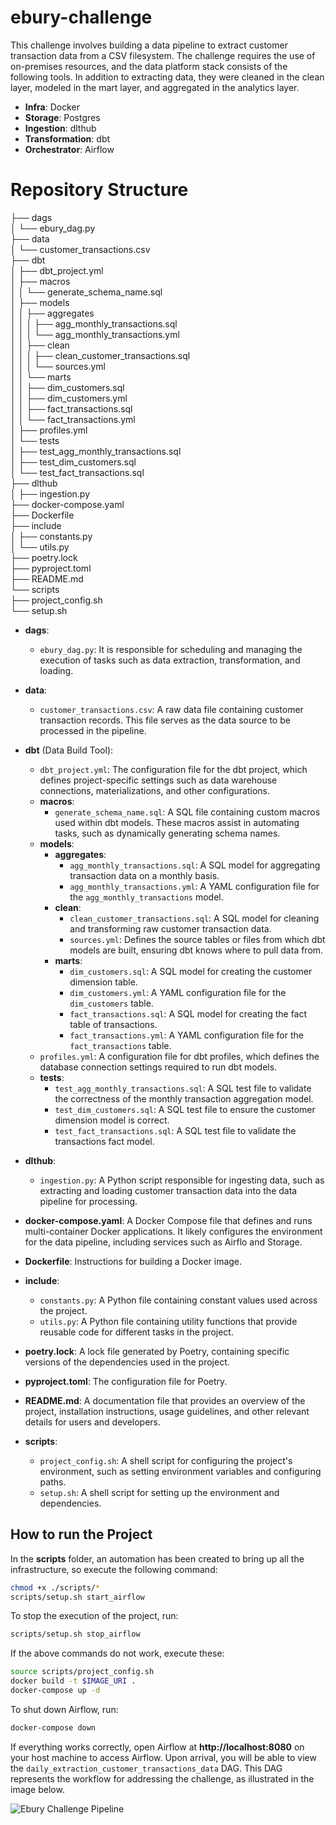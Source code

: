 # ebury-challenge

This challenge involves building a data pipeline to extract customer transaction data from a CSV filesystem. The challenge requires the use of on-premises resources, and the data platform stack consists of the following tools. In addition to extracting data, they were cleaned in the clean layer, modeled in the mart layer, and aggregated in the analytics layer.

- **Infra**: Docker
- **Storage**: Postgres
- **Ingestion**: dlthub
- **Transformation**: dbt
- **Orchestrator**: Airflow

# Repository Structure

├── dags  
│   └── ebury_dag.py  
├── data  
│   └── customer_transactions.csv  
├── dbt  
│   ├── dbt_project.yml  
│   ├── macros  
│   │   └── generate_schema_name.sql  
│   ├── models  
│   │   ├── aggregates  
│   │   │   ├── agg_monthly_transactions.sql  
│   │   │   └── agg_monthly_transactions.yml  
│   │   ├── clean  
│   │   │   ├── clean_customer_transactions.sql  
│   │   │   └── sources.yml  
│   │   └── marts  
│   │       ├── dim_customers.sql  
│   │       ├── dim_customers.yml  
│   │       ├── fact_transactions.sql  
│   │       └── fact_transactions.yml  
│   ├── profiles.yml  
│   └── tests  
│       ├── test_agg_monthly_transactions.sql  
│       ├── test_dim_customers.sql  
│       └── test_fact_transactions.sql  
├── dlthub  
│   ├── ingestion.py  
├── docker-compose.yaml  
├── Dockerfile  
├── include  
│   ├── constants.py  
│   └── utils.py  
├── poetry.lock  
├── pyproject.toml  
├── README.md  
└── scripts  
    ├── project_config.sh  
    └── setup.sh  

- **dags**:
  - `ebury_dag.py`: It is responsible for scheduling and managing the execution of tasks such as data extraction, transformation, and loading.

- **data**:
  - `customer_transactions.csv`: A raw data file containing customer transaction records. This file serves as the data source to be processed in the pipeline.

- **dbt** (Data Build Tool):
  - `dbt_project.yml`: The configuration file for the dbt project, which defines project-specific settings such as data warehouse connections, materializations, and other configurations.
  - **macros**:
    - `generate_schema_name.sql`: A SQL file containing custom macros used within dbt models. These macros assist in automating tasks, such as dynamically generating schema names.
  - **models**:
    - **aggregates**:
      - `agg_monthly_transactions.sql`: A SQL model for aggregating transaction data on a monthly basis.
      - `agg_monthly_transactions.yml`: A YAML configuration file for the `agg_monthly_transactions` model.
    - **clean**:
      - `clean_customer_transactions.sql`: A SQL model for cleaning and transforming raw customer transaction data.
      - `sources.yml`: Defines the source tables or files from which dbt models are built, ensuring dbt knows where to pull data from.
    - **marts**:
      - `dim_customers.sql`: A SQL model for creating the customer dimension table.
      - `dim_customers.yml`: A YAML configuration file for the `dim_customers` table.
      - `fact_transactions.sql`: A SQL model for creating the fact table of transactions.
      - `fact_transactions.yml`: A YAML configuration file for the `fact_transactions` table.
  - `profiles.yml`: A configuration file for dbt profiles, which defines the database connection settings required to run dbt models.
  - **tests**:
    - `test_agg_monthly_transactions.sql`: A SQL test file to validate the correctness of the monthly transaction aggregation model.
    - `test_dim_customers.sql`: A SQL test file to ensure the customer dimension model is correct.
    - `test_fact_transactions.sql`: A SQL test file to validate the transactions fact model.

- **dlthub**:
  - `ingestion.py`: A Python script responsible for ingesting data, such as extracting and loading customer transaction data into the data pipeline for processing.

- **docker-compose.yaml**: A Docker Compose file that defines and runs multi-container Docker applications. It likely configures the environment for the data pipeline, including services such as Airflo and Storage.

- **Dockerfile**: Instructions for building a Docker image.

- **include**:
  - `constants.py`: A Python file containing constant values used across the project.
  - `utils.py`: A Python file containing utility functions that provide reusable code for different tasks in the project.

- **poetry.lock**: A lock file generated by Poetry, containing specific versions of the dependencies used in the project.

- **pyproject.toml**: The configuration file for Poetry.

- **README.md**: A documentation file that provides an overview of the project, installation instructions, usage guidelines, and other relevant details for users and developers.

- **scripts**:
  - `project_config.sh`: A shell script for configuring the project's environment, such as setting environment variables and configuring paths.
  - `setup.sh`: A shell script for setting up the environment and dependencies.


## How to run the Project

In the **scripts** folder, an automation has been created to bring up all the infrastructure, so execute the following command:

```bash
chmod +x ./scripts/*
scripts/setup.sh start_airflow
```

To stop the execution of the project, run:
```bash
scripts/setup.sh stop_airflow
```

If the above commands do not work, execute these:

```bash
source scripts/project_config.sh
docker build -t $IMAGE_URI .
docker-compose up -d
```

To shut down Airflow, run:
```bash
docker-compose down
```

If everything works correctly, open Airflow at **http://localhost:8080** on your host machine to access Airflow. Upon arrival, you will be able to view the `daily_extraction_customer_transactions_data` DAG. This DAG represents the workflow for addressing the challenge, as illustrated in the image below.

![Ebury Challenge Pipeline](docs/airflow_task.png)
